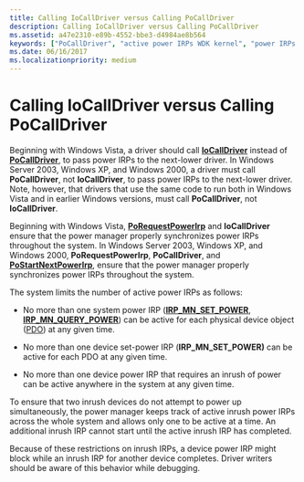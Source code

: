 ```yaml
---
title: Calling IoCallDriver versus Calling PoCallDriver
description: Calling IoCallDriver versus Calling PoCallDriver
ms.assetid: a47e2310-e89b-4552-bbe3-d4984ae8b564
keywords: ["PoCallDriver", "active power IRPs WDK kernel", "power IRPs WDK kernel , IoCallDriver versus PoCallDriver"]
ms.date: 06/16/2017
ms.localizationpriority: medium
---
```


# Calling IoCallDriver versus Calling PoCallDriver





Beginning with Windows Vista, a driver should call [**IoCallDriver**](https://msdn.microsoft.com/library/windows/hardware/ff548336) instead of [**PoCallDriver**](https://msdn.microsoft.com/library/windows/hardware/ff559654), to pass power IRPs to the next-lower driver. In Windows Server 2003, Windows XP, and Windows 2000, a driver must call **PoCallDriver**, not **IoCallDriver**, to pass power IRPs to the next-lower driver. Note, however, that drivers that use the same code to run both in Windows Vista and in earlier Windows versions, must call **PoCallDriver**, not **IoCallDriver**.

Beginning with Windows Vista, [**PoRequestPowerIrp**](https://msdn.microsoft.com/library/windows/hardware/ff559734) and **IoCallDriver** ensure that the power manager properly synchronizes power IRPs throughout the system. In Windows Server 2003, Windows XP, and Windows 2000, **PoRequestPowerIrp**, **PoCallDriver**, and [**PoStartNextPowerIrp**](https://msdn.microsoft.com/library/windows/hardware/ff559776), ensure that the power manager properly synchronizes power IRPs throughout the system.

The system limits the number of active power IRPs as follows:

-   No more than one system power IRP ([**IRP\_MN\_SET\_POWER**](https://msdn.microsoft.com/library/windows/hardware/ff551744), [**IRP\_MN\_QUERY\_POWER**](https://msdn.microsoft.com/library/windows/hardware/ff551699)) can be active for each physical device object ([PDO](https://msdn.microsoft.com/library/windows/hardware/ff556325#wdkgloss-pdo)) at any given time.

-   No more than one device set-power IRP (**IRP\_MN\_SET\_POWER)** can be active for each PDO at any given time.

-   No more than one device power IRP that requires an inrush of power can be active anywhere in the system at any given time.

To ensure that two inrush devices do not attempt to power up simultaneously, the power manager keeps track of active inrush power IRPs across the whole system and allows only one to be active at a time. An additional inrush IRP cannot start until the active inrush IRP has completed.

Because of these restrictions on inrush IRPs, a device power IRP might block while an inrush IRP for another device completes. Driver writers should be aware of this behavior while debugging.

 

 




